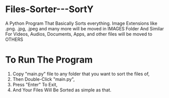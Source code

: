 # Files-Sorter---SortY
A Python Program That Basically Sorts everything. Image Extensions like .png. .jpg, .jpeg and many more will be moved in IMAGES Folder And Similar For Videos, Audios, Documents, Apps, and other files will be moved to OTHERS

# To Run The Program
1. Copy "main.py" file to any folder that you want to sort the files of,
2. Then Double-Click "main.py",
3. Press "Enter" To Exit,
3. And Your Files Will Be Sorted as simple as that.